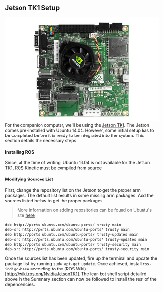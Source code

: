 ## Jetson TK1 Setup

![](/assets/jetson-tk1.jpg)
For the companion computer, we'll be using the [Jetson TK1](https://developer.nvidia.com/embedded-computing). The Jetson comes pre-installed with Ubuntu 14.04. However, some initial setup has to be completed before it is ready to be integrated into the system. This section details the necessary steps.

#### Installing ROS

Since, at the time of writing, Ubuntu 16.04 is not available for the Jetson TK1, ROS Kinetic must be compiled from source.

#### Modifying Sources List

First, change the repository list on the Jetson to get the proper arm packages. The default list results in some missing arm packages. Add the sources listed below to get the proper packages.

> More information on adding repositories can be found on Ubuntu's site [here](https://help.ubuntu.com/community/Repositories/Ubuntu)

```
deb http://ports.ubuntu.com/ubuntu-ports/ trusty main
deb-src http://ports.ubuntu.com/ubuntu-ports/ trusty main
deb http://ports.ubuntu.com/ubuntu-ports/ trusty-updates main
deb-src http://ports.ubuntu.com/ubuntu-ports/ trusty-updates main
deb http://ports.ubuntu.com/ubuntu-ports/ trusty-security main
deb-src http://ports.ubuntu.com/ubuntu-ports/ trusty-security main

```

Once the sources list has been updated, fire up the terminal and update the package list by running `sudo apt-get update`. Once achieved, install `ros-indigo-base` according to the \(ROS Wiki\)\[[http:\/\/wiki.ros.org\/NvidiaJetsonTK1](http://wiki.ros.org/NvidiaJetsonTK1)\]. The lcar-bot shell script detailed above in the Summary section can now be followed to install the rest of the dependencies.

